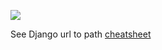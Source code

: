 ![](https://consideratecode.com/wp-content/uploads/2018/05/django_url_to_path-1000x500.png)

See Django url to path [cheatsheet](https://consideratecode.com/2018/05/02/django-2-0-url-to-path-cheatsheet/)

